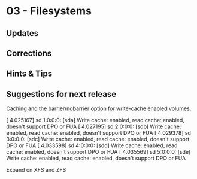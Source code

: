 # 03 - Filesystems

## Updates

## Corrections

## Hints & Tips

## Suggestions for next release

Caching and the barrier/nobarrier option for write-cache enabled volumes.

[    4.025167] sd 1:0:0:0: [sda] Write cache: enabled, read cache: enabled, doesn't support DPO or FUA
[    4.027195] sd 2:0:0:0: [sdb] Write cache: enabled, read cache: enabled, doesn't support DPO or FUA
[    4.029378] sd 3:0:0:0: [sdc] Write cache: enabled, read cache: enabled, doesn't support DPO or FUA
[    4.033598] sd 4:0:0:0: [sdd] Write cache: enabled, read cache: enabled, doesn't support DPO or FUA
[    4.035569] sd 5:0:0:0: [sde] Write cache: enabled, read cache: enabled, doesn't support DPO or FUA

Expand on XFS and ZFS